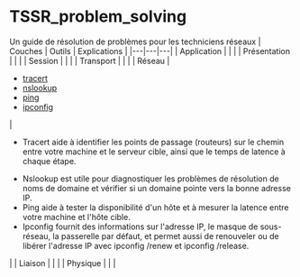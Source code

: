 # TSSR_problem_solving
Un guide de résolution de problèmes pour les techniciens réseaux
| Couches  | Outils  | Explications  |
|---|---|---|
| Application  |   |   |
| Présentation  |   |   |
| Session  |   |   |
| Transport  |   |   |
| Réseau  | <ul><li><a href='https://support.microsoft.com/fr-fr/topic/comment-utiliser-tracert-pour-r%C3%A9soudre-les-probl%C3%A8mes-li%C3%A9s-au-protocole-tcp-ip-dans-windows-e643d72b-2f4f-cdd6-09a0-fd2989c7ca8e'>tracert</a></li><li><a href='https://learn.microsoft.com/fr-fr/windows-server/administration/windows-commands/nslookup'>nslookup</a></li><li><a href='https://learn.microsoft.com/fr-fr/windows-server/administration/windows-commands/ping'>ping</a></li><li><a href='https://learn.microsoft.com/fr-fr/windows-server/administration/windows-commands/ipconfig'>ipconfig</a></li></ul>  | <ul><li>Tracert aide à identifier les points de passage (routeurs) sur le chemin entre votre machine et le serveur cible, ainsi que le temps de latence à chaque étape.
</li><li>Nslookup est utile pour diagnostiquer les problèmes de résolution de noms de domaine et vérifier si un domaine pointe vers la bonne adresse IP.
</li><li>Ping aide à tester la disponibilité d'un hôte et à mesurer la latence entre votre machine et l'hôte cible.
</li><li>Ipconfig fournit des informations sur l'adresse IP, le masque de sous-réseau, la passerelle par défaut, et permet aussi de renouveler ou de libérer l'adresse IP avec ipconfig /renew et ipconfig /release.</li></ul>  |
| Liaison  |   |   |
| Physique  |   |   |

